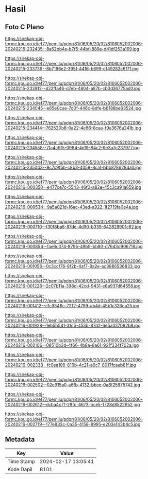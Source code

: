 # Hasil

## Foto C Plano

https://sirekap-obj-formc.kpu.go.id/ef77/pemilu/pdpr/81/06/05/20/02/8106052002006-20240215-232435--8a52bb4e-b7f5-44bf-889a-d41df253a169.jpg

https://sirekap-obj-formc.kpu.go.id/ef77/pemilu/pdpr/81/06/05/20/02/8106052002006-20240215-233739--8b7166e2-395f-4416-b699-c149282c6f71.jpg

https://sirekap-obj-formc.kpu.go.id/ef77/pemilu/pdpr/81/06/05/20/02/8106052002006-20240215-233912--d22ffa46-d7eb-4604-a87b-cb3d36775ad0.jpg

https://sirekap-obj-formc.kpu.go.id/ef77/pemilu/pdpr/81/06/05/20/02/8106052002006-20240215-234045--e65e0cae-7d0f-446c-8dfe-b6188be63524.jpg

https://sirekap-obj-formc.kpu.go.id/ef77/pemilu/pdpr/81/06/05/20/02/8106052002006-20240215-234414--762520b8-0a22-4e66-8caa-f9a3676a241b.jpg

https://sirekap-obj-formc.kpu.go.id/ef77/pemilu/pdpr/81/06/05/20/02/8106052002006-20240215-234558--7fa4c9f5-0984-4e19-84c2-9e3a7e237977.jpg

https://sirekap-obj-formc.kpu.go.id/ef77/pemilu/pdpr/81/06/05/20/02/8106052002006-20240215-235043--9c7c9f5b-c8b3-4058-8ca1-bbb878628da0.jpg

https://sirekap-obj-formc.kpu.go.id/ef77/pemilu/pdpr/81/06/05/20/02/8106052002006-20240216-000350--e477ce7c-5543-46f2-a82e-45c3ca91a659.jpg

https://sirekap-obj-formc.kpu.go.id/ef77/pemilu/pdpr/81/06/05/20/02/8106052002006-20240216-000534--9a5a021d-16ac-43ed-a922-1f2719fa0e4a.jpg

https://sirekap-obj-formc.kpu.go.id/ef77/pemilu/pdpr/81/06/05/20/02/8106052002006-20240216-000710--f30f8ba6-87de-4d90-b339-642828901c82.jpg

https://sirekap-obj-formc.kpu.go.id/ef77/pemilu/pdpr/81/06/05/20/02/8106052002006-20240216-000854--fae6c074-8795-49b9-bb80-d7643d906716.jpg

https://sirekap-obj-formc.kpu.go.id/ef77/pemilu/pdpr/81/06/05/20/02/8106052002006-20240216-001056--0c3ccf76-8f2b-4af7-8a2e-ac3886536833.jpg

https://sirekap-obj-formc.kpu.go.id/ef77/pemilu/pdpr/81/06/05/20/02/8106052002006-20240216-001228--2c07b11a-398d-42cd-9431-e8a937d64558.jpg

https://sirekap-obj-formc.kpu.go.id/ef77/pemilu/pdpr/81/06/05/20/02/8106052002006-20240216-001412--c1c9348c-7212-4799-ab4d-45b1c326ca25.jpg

https://sirekap-obj-formc.kpu.go.id/ef77/pemilu/pdpr/81/06/05/20/02/8106052002006-20240216-001928--1eb5b541-31c5-453b-87d2-6e5a037092b8.jpg

https://sirekap-obj-formc.kpu.go.id/ef77/pemilu/pdpr/81/06/05/20/02/8106052002006-20240216-002106--08510b3d-4f66-4b8a-8a61-921f334f702a.jpg

https://sirekap-obj-formc.kpu.go.id/ef77/pemilu/pdpr/81/06/05/20/02/8106052002006-20240216-002338--fc0ea109-810b-4c21-a6c7-8017fcaeb81f.jpg

https://sirekap-obj-formc.kpu.go.id/ef77/pemilu/pdpr/81/06/05/20/02/8106052002006-20240216-002502--02e915a0-a6fb-4132-bbee-0a6f25675742.jpg

https://sirekap-obj-formc.kpu.go.id/ef77/pemilu/pdpr/81/06/05/20/02/8106052002006-20240216-002612--dcba4c71-28fc-4673-bce5-1728d8522952.jpg

https://sirekap-obj-formc.kpu.go.id/ef77/pemilu/pdpr/81/06/05/20/02/8106052002006-20240216-002719--177e833c-0a35-4158-8995-e203e143b4c5.jpg


## Metadata

| Key        | Value               |
| ---------- | ------------------- |
| Time Stamp | 2024-02-17 13:05:41 |
| Kode Dapil | 8101                |



